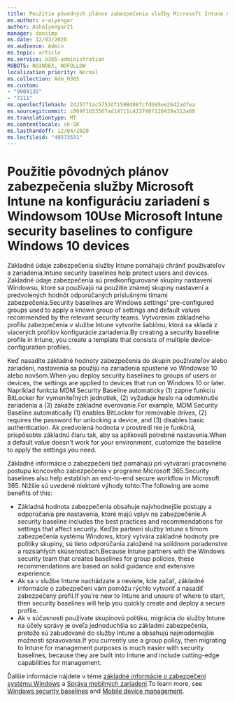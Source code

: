 ```yaml
---
title: Použitie pôvodných plánov zabezpečenia služby Microsoft Intune na konfiguráciu zariadení s Windowsom 10
ms.author: v-aiyengar
author: AshaIyengar21
manager: dansimp
ms.date: 12/03/2020
ms.audience: Admin
ms.topic: article
ms.service: o365-administration
ROBOTS: NOINDEX, NOFOLLOW
localization_priority: Normal
ms.collection: Adm_O365
ms.custom:
- "9004135"
- "7211"
ms.openlocfilehash: 24257f1ac5752df1598d08fcfdb95ee2642adfea
ms.sourcegitcommit: c069f1b53567ad14711c423740f120439a312a60
ms.translationtype: MT
ms.contentlocale: sk-SK
ms.lasthandoff: 12/04/2020
ms.locfileid: "49573531"
---
```

# <a name="use-microsoft-intune-security-baselines-to-configure-windows-10-devices"></a><span data-ttu-id="1c0ee-102">Použitie pôvodných plánov zabezpečenia služby Microsoft Intune na konfiguráciu zariadení s Windowsom 10</span><span class="sxs-lookup"><span data-stu-id="1c0ee-102">Use Microsoft Intune security baselines to configure Windows 10 devices</span></span>

<span data-ttu-id="1c0ee-103">Základné údaje zabezpečenia služby Intune pomáhajú chrániť používateľov a zariadenia.</span><span class="sxs-lookup"><span data-stu-id="1c0ee-103">Intune security baselines help protect users and devices.</span></span> <span data-ttu-id="1c0ee-104">Základné údaje zabezpečenia sú predkonfigurované skupiny nastavení Windowsu, ktoré sa používajú na použitie známej skupiny nastavení a predvolených hodnôt odporúčaných príslušnými tímami zabezpečenia.</span><span class="sxs-lookup"><span data-stu-id="1c0ee-104">Security baselines are Windows settings' pre-configured groups used to apply a known group of settings and default values recommended by the relevant security teams.</span></span> <span data-ttu-id="1c0ee-105">Vytvorením základného profilu zabezpečenia v službe Intune vytvoríte šablónu, ktorá sa skladá z viacerých profilov konfigurácie zariadenia.</span><span class="sxs-lookup"><span data-stu-id="1c0ee-105">By creating a security baseline profile in Intune, you create a template that consists of multiple device-configuration profiles.</span></span>

<span data-ttu-id="1c0ee-106">Keď nasadíte základné hodnoty zabezpečenia do skupín používateľov alebo zariadení, nastavenia sa použijú na zariadenia spustené vo Windowse 10 alebo novšom.</span><span class="sxs-lookup"><span data-stu-id="1c0ee-106">When you deploy security baselines to groups of users or devices, the settings are applied to devices that run on Windows 10 or later.</span></span> <span data-ttu-id="1c0ee-107">Napríklad funkcia MDM Security Baseline automaticky (1) zapne funkciu BitLocker for vymeniteľných jednotiek, (2) vyžaduje heslo na odomknutie zariadenia a (3) zakáže základné overovanie.</span><span class="sxs-lookup"><span data-stu-id="1c0ee-107">For example, MDM Security Baseline automatically (1) enables BitLocker for removable drives, (2) requires the password for unlocking a device, and (3) disables basic authentication.</span></span> <span data-ttu-id="1c0ee-108">Ak predvolená hodnota v prostredí nie je funkčná, prispôsobte základnú čiaru tak, aby sa aplikovali potrebné nastavenia.</span><span class="sxs-lookup"><span data-stu-id="1c0ee-108">When a default value doesn't work for your environment, customize the baseline to apply the settings you need.</span></span>

<span data-ttu-id="1c0ee-109">Základné informácie o zabezpečení tiež pomáhajú pri vytváraní pracovného postupu koncového zabezpečenia v programe Microsoft 365.</span><span class="sxs-lookup"><span data-stu-id="1c0ee-109">Security baselines also help establish an end-to-end secure workflow in Microsoft 365.</span></span> <span data-ttu-id="1c0ee-110">Nižšie sú uvedené niektoré výhody tohto:</span><span class="sxs-lookup"><span data-stu-id="1c0ee-110">The following are some benefits of this:</span></span>

- <span data-ttu-id="1c0ee-111">Základná hodnota zabezpečenia obsahuje najvhodnejšie postupy a odporúčania pre nastavenia, ktoré majú vplyv na zabezpečenie.</span><span class="sxs-lookup"><span data-stu-id="1c0ee-111">A security baseline includes the best practices and recommendations for settings that affect security.</span></span> <span data-ttu-id="1c0ee-112">Keďže partneri služby Intune s tímom zabezpečenia systému Windows, ktorý vytvára základné hodnoty pre politiky skupiny, sú tieto odporúčania založené na solídnom poradenstve a rozsiahlych skúsenostiach.</span><span class="sxs-lookup"><span data-stu-id="1c0ee-112">Because Intune partners with the Windows security team that creates baselines for group policies, these recommendations are based on solid guidance and extensive experience.</span></span>
- <span data-ttu-id="1c0ee-113">Ak sa v službe Intune nachádzate a neviete, kde začať, základné informácie o zabezpečení vám pomôžu rýchlo vytvoriť a nasadiť zabezpečený profil.</span><span class="sxs-lookup"><span data-stu-id="1c0ee-113">If you're new to Intune and unsure of where to start, then security baselines will help you quickly create and deploy a secure profile.</span></span>
- <span data-ttu-id="1c0ee-114">Ak v súčasnosti používate skupinovú politiku, migrácia do služby Intune na účely správy je oveľa jednoduchšia so základmi zabezpečenia, pretože sú zabudované do služby Intune a obsahujú najmodernejšie možnosti spravovania.</span><span class="sxs-lookup"><span data-stu-id="1c0ee-114">If you currently use a group policy, then migrating to Intune for management purposes is much easier with security baselines, because they are built into Intune and include cutting-edge capabilities for management.</span></span>

<span data-ttu-id="1c0ee-115">Ďalšie informácie nájdete v téme [základné informácie o zabezpečení systému Windows](https://go.microsoft.com/fwlink/?linkid=2141503) a [Správa mobilných zariadení](https://go.microsoft.com/fwlink/?linkid=2141701).</span><span class="sxs-lookup"><span data-stu-id="1c0ee-115">To learn more, see [Windows security baselines](https://go.microsoft.com/fwlink/?linkid=2141503) and [Mobile device management](https://go.microsoft.com/fwlink/?linkid=2141701).</span></span>
